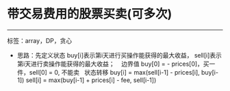 # 带交易费用的股票买卖(可多次)  
---
标签：array，DP，贪心  
* 思路：先定义状态 buy[i]表示第i天进行买操作能获得的最大收益， sell[i]表示第i天进行卖操作能获得的最大收益；  
  边界值 buy[0] = - prices[0]，买一件，sell[0] = 0, 不能卖  
  状态转移 buy[i] = max(sell[i-1] - prices[i], buy[i-1])  sell[i] = max(buy[i-1] + prices[i] - fee, sell[i-1])  
  
